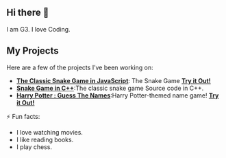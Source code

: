 ## Hi there 👋
I am G3. I love Coding.

## My Projects

Here are a few of the projects I’ve been working on:

- [**The Classic Snake Game in JavaScript**](https://github.com/g3gitt/SnakeGameJs): The Snake Game [**Try it Out!**](https://snake-game-js-sigma.vercel.app/)
- [**Snake Game in C++**](https://github.com/g3gitt/SnakeGame):The classic snake game Source code in C++.
- [**Harry Potter : Guess The Names**](https://github.com/g3gitt/GuessTheName):Harry Potter-themed name game! [**Try it Out!**](https://guess-the-name-five.vercel.app/)



⚡ Fun facts:
- I love watching movies.
- I like reading books.
- I play chess.
  
  

